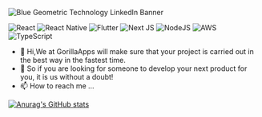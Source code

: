 
![Blue Geometric Technology LinkedIn Banner](https://github.com/GorillasApps/GorillasApps/assets/138135361/a6b8ec90-111e-4b06-9781-ac78a226b340)


![React](https://img.shields.io/badge/react-%2320232a.svg?style=for-the-badge&logo=react&logoColor=%2361DAFB)
![React Native](https://img.shields.io/badge/react_native-%2320232a.svg?style=for-the-badge&logo=react&logoColor=%2361DAFB)
![Flutter](https://img.shields.io/badge/Flutter-%2302569B.svg?style=for-the-badge&logo=Flutter&logoColor=white)
![Next JS](https://img.shields.io/badge/Next-black?style=for-the-badge&logo=next.js&logoColor=white)
![NodeJS](https://img.shields.io/badge/node.js-6DA55F?style=for-the-badge&logo=node.js&logoColor=white)
![AWS](https://img.shields.io/badge/AWS-%23FF9900.svg?style=for-the-badge&logo=amazon-aws&logoColor=white)
![TypeScript](https://img.shields.io/badge/typescript-%23007ACC.svg?style=for-the-badge&logo=typescript&logoColor=white)

- 👋 Hi,We at GorillaApps will make sure that your project is carried out in the best way in the fastest time.
- 👀 So if you are looking for someone to develop your next product for you, it is us without a doubt!
- 📫 How to reach me ...


[![Anurag's GitHub stats](https://github-readme-stats.vercel.app/api?username=GorillasApps)](https://github.com/anuraghazra/github-readme-stats)

<!---
GorillasApps/GorillasApps is a ✨ special ✨ repository because its `README.md` (this file) appears on your GitHub profile.
You can click the Preview link to take a look at your changes.
--->
